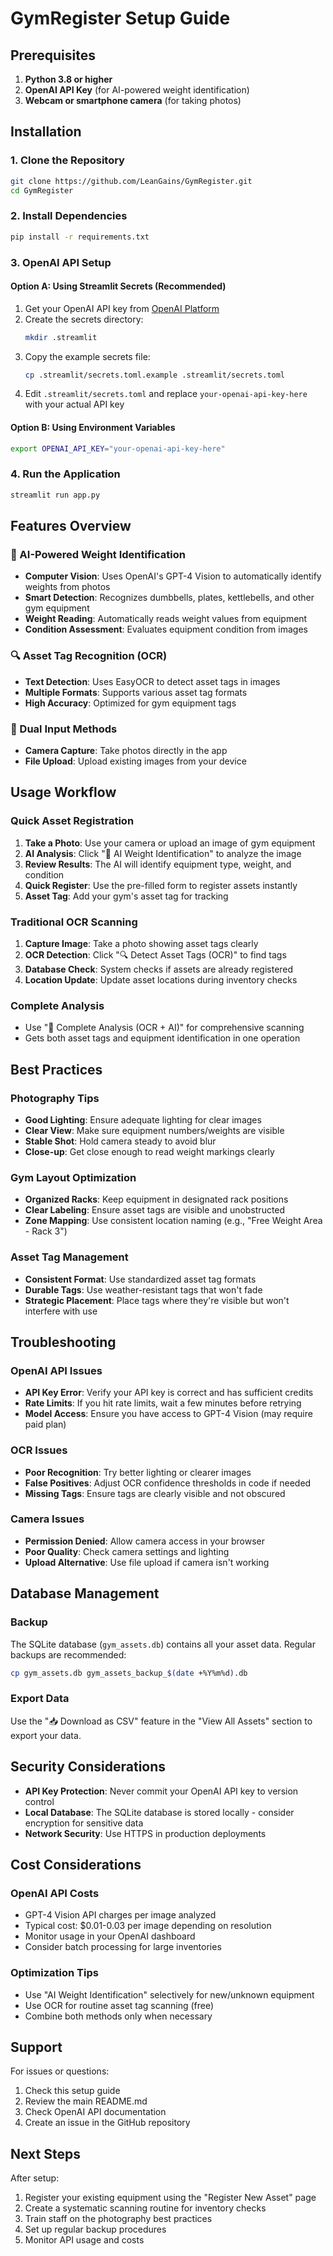 # GymRegister Setup Guide

## Prerequisites

1. **Python 3.8 or higher**
2. **OpenAI API Key** (for AI-powered weight identification)
3. **Webcam or smartphone camera** (for taking photos)

## Installation

### 1. Clone the Repository
```bash
git clone https://github.com/LeanGains/GymRegister.git
cd GymRegister
```

### 2. Install Dependencies
```bash
pip install -r requirements.txt
```

### 3. OpenAI API Setup

#### Option A: Using Streamlit Secrets (Recommended)
1. Get your OpenAI API key from [OpenAI Platform](https://platform.openai.com/api-keys)
2. Create the secrets directory:
   ```bash
   mkdir .streamlit
   ```
3. Copy the example secrets file:
   ```bash
   cp .streamlit/secrets.toml.example .streamlit/secrets.toml
   ```
4. Edit `.streamlit/secrets.toml` and replace `your-openai-api-key-here` with your actual API key

#### Option B: Using Environment Variables
```bash
export OPENAI_API_KEY="your-openai-api-key-here"
```

### 4. Run the Application
```bash
streamlit run app.py
```

## Features Overview

### 🤖 AI-Powered Weight Identification
- **Computer Vision**: Uses OpenAI's GPT-4 Vision to automatically identify weights from photos
- **Smart Detection**: Recognizes dumbbells, plates, kettlebells, and other gym equipment
- **Weight Reading**: Automatically reads weight values from equipment
- **Condition Assessment**: Evaluates equipment condition from images

### 🔍 Asset Tag Recognition (OCR)
- **Text Detection**: Uses EasyOCR to detect asset tags in images
- **Multiple Formats**: Supports various asset tag formats
- **High Accuracy**: Optimized for gym equipment tags

### 📱 Dual Input Methods
- **Camera Capture**: Take photos directly in the app
- **File Upload**: Upload existing images from your device

## Usage Workflow

### Quick Asset Registration
1. **Take a Photo**: Use your camera or upload an image of gym equipment
2. **AI Analysis**: Click "🤖 AI Weight Identification" to analyze the image
3. **Review Results**: The AI will identify equipment type, weight, and condition
4. **Quick Register**: Use the pre-filled form to register assets instantly
5. **Asset Tag**: Add your gym's asset tag for tracking

### Traditional OCR Scanning
1. **Capture Image**: Take a photo showing asset tags clearly
2. **OCR Detection**: Click "🔍 Detect Asset Tags (OCR)" to find tags
3. **Database Check**: System checks if assets are already registered
4. **Location Update**: Update asset locations during inventory checks

### Complete Analysis
- Use "🚀 Complete Analysis (OCR + AI)" for comprehensive scanning
- Gets both asset tags and equipment identification in one operation

## Best Practices

### Photography Tips
- **Good Lighting**: Ensure adequate lighting for clear images
- **Clear View**: Make sure equipment numbers/weights are visible
- **Stable Shot**: Hold camera steady to avoid blur
- **Close-up**: Get close enough to read weight markings clearly

### Gym Layout Optimization
- **Organized Racks**: Keep equipment in designated rack positions
- **Clear Labeling**: Ensure asset tags are visible and unobstructed
- **Zone Mapping**: Use consistent location naming (e.g., "Free Weight Area - Rack 3")

### Asset Tag Management
- **Consistent Format**: Use standardized asset tag formats
- **Durable Tags**: Use weather-resistant tags that won't fade
- **Strategic Placement**: Place tags where they're visible but won't interfere with use

## Troubleshooting

### OpenAI API Issues
- **API Key Error**: Verify your API key is correct and has sufficient credits
- **Rate Limits**: If you hit rate limits, wait a few minutes before retrying
- **Model Access**: Ensure you have access to GPT-4 Vision (may require paid plan)

### OCR Issues
- **Poor Recognition**: Try better lighting or clearer images
- **False Positives**: Adjust OCR confidence thresholds in code if needed
- **Missing Tags**: Ensure tags are clearly visible and not obscured

### Camera Issues
- **Permission Denied**: Allow camera access in your browser
- **Poor Quality**: Check camera settings and lighting
- **Upload Alternative**: Use file upload if camera isn't working

## Database Management

### Backup
The SQLite database (`gym_assets.db`) contains all your asset data. Regular backups are recommended:
```bash
cp gym_assets.db gym_assets_backup_$(date +%Y%m%d).db
```

### Export Data
Use the "📥 Download as CSV" feature in the "View All Assets" section to export your data.

## Security Considerations

- **API Key Protection**: Never commit your OpenAI API key to version control
- **Local Database**: The SQLite database is stored locally - consider encryption for sensitive data
- **Network Security**: Use HTTPS in production deployments

## Cost Considerations

### OpenAI API Costs
- GPT-4 Vision API charges per image analyzed
- Typical cost: $0.01-0.03 per image depending on resolution
- Monitor usage in your OpenAI dashboard
- Consider batch processing for large inventories

### Optimization Tips
- Use "AI Weight Identification" selectively for new/unknown equipment
- Use OCR for routine asset tag scanning (free)
- Combine both methods only when necessary

## Support

For issues or questions:
1. Check this setup guide
2. Review the main README.md
3. Check OpenAI API documentation
4. Create an issue in the GitHub repository

## Next Steps

After setup:
1. Register your existing equipment using the "Register New Asset" page
2. Create a systematic scanning routine for inventory checks
3. Train staff on the photography best practices
4. Set up regular backup procedures
5. Monitor API usage and costs
